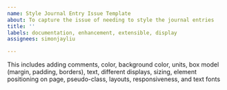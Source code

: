 ```yaml
---
name: Style Journal Entry Issue Template
about: To capture the issue of needing to style the journal entries
title: ''
labels: documentation, enhancement, extensible, display
assignees: simonjayliu

---
```


This includes adding comments, color, background color, units, box model (margin, padding, borders), text, different displays, sizing, element positioning on page, pseudo-class, layouts, responsiveness, and text fonts
